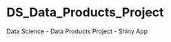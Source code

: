 DS_Data_Products_Project
========================

Data Science - Data Products Project - Shiny App
